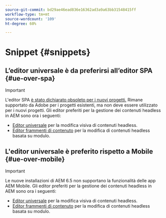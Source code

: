 ```yaml
---
source-git-commit: bd29ae46ead836e16362ad3a9a63bb31548415ff
workflow-type: tm+mt
source-wordcount: '109'
ht-degree: 60%

---
```

# Snippet {#snippets}

## L’editor universale è da preferirsi all’editor SPA {#ue-over-spa}

>[!IMPORTANT]
>
>L&#39;editor SPA [ è stato dichiarato obsoleto per i nuovi progetti.](/help/sites-developing/spa-editor-deprecation.md) Rimane supportato da Adobe per i progetti esistenti, ma non deve essere utilizzato per i nuovi progetti. Gli editor preferiti per la gestione dei contenuti headless in AEM sono ora i seguenti:
>
>* [Editor universale](/help/sites-developing/universal-editor/introduction.md) per la modifica visiva di contenuti headless.
>* [Editor frammenti di contenuto](/help/sites-developing/universal-editor/introduction.md) per la modifica di contenuti headless basata su modulo.

## L&#39;editor universale è preferito rispetto a Mobile {#ue-over-mobile}

>[!IMPORTANT]
>
>Le nuove installazioni di AEM 6.5 non supportano la funzionalità delle app AEM Mobile. Gli editor preferiti per la gestione dei contenuti headless in AEM sono ora i seguenti:
>
>* [Editor universale](/help/sites-developing/universal-editor/introduction.md) per la modifica visiva di contenuti headless.
>* [Editor frammenti di contenuto](/help/sites-developing/universal-editor/introduction.md) per la modifica di contenuti headless basata su modulo.
